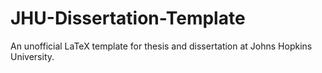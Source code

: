 # JHU-Dissertation-Template
 An unofficial LaTeX template for thesis and dissertation at Johns Hopkins University.
